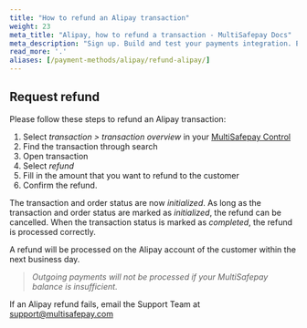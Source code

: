 ```yaml
---
title: "How to refund an Alipay transaction"
weight: 23
meta_title: "Alipay, how to refund a transaction - MultiSafepay Docs"
meta_description: "Sign up. Build and test your payments integration. Explore our products and services. Use our API Reference, SDKs, and wrappers. Get support."
read_more: '.'
aliases: [/payment-methods/alipay/refund-alipay/]
---
```


## Request refund

Please follow these steps to refund an Alipay transaction:

1. Select _transaction > transaction overview_ in your [MultiSafepay Control](https://merchant.multisafepay.com)
2. Find the transaction through search
3. Open transaction
4. Select _refund_
5. Fill in the amount that you want to refund to the customer 
6. Confirm the refund.

The transaction and order status are now _initialized_. As long as the transaction and order status are marked as _initialized_, the refund can be cancelled. When the transaction status is marked as _completed_, the refund is processed correctly.

A refund will be processed on the Alipay account of the customer within the next business day. 

>_Outgoing payments will not be processed if your MultiSafepay balance is insufficient._

If an Alipay refund fails, email the Support Team at <support@multisafepay.com> 
